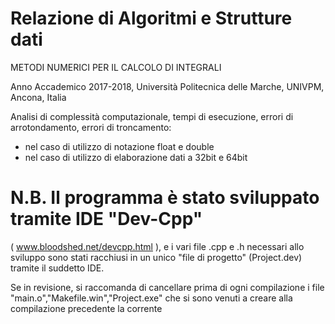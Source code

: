﻿# Relazione di Algoritmi e Strutture dati
 METODI NUMERICI PER IL CALCOLO DI INTEGRALI

Anno Accademico 2017-2018, Università Politecnica delle Marche, UNIVPM, Ancona, Italia

Analisi di complessità computazionale, tempi di esecuzione,
errori di arrotondamento, errori di troncamento:

- nel caso di utilizzo di notazione float e double
- nel caso di utilizzo di elaborazione dati a 32bit e 64bit


# N.B. Il programma è stato sviluppato tramite IDE "Dev-Cpp"
( www.bloodshed.net/devcpp.html ), e i vari file .cpp e .h
necessari allo sviluppo sono stati racchiusi in un unico "file di progetto"
(Project.dev) tramite il suddetto IDE.

Se in revisione, si raccomanda di cancellare prima di ogni compilazione i file
"main.o","Makefile.win","Project.exe" che si sono venuti a creare alla compilazione
precedente la corrente
